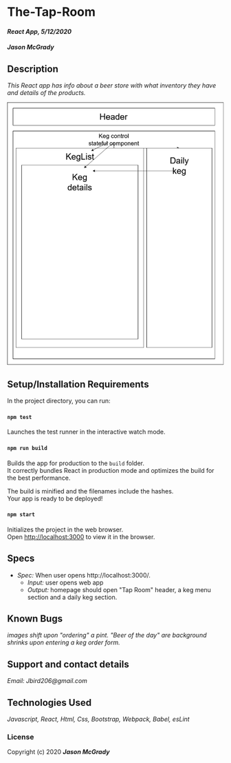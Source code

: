 # The-Tap-Room

#### _React App, 5/12/2020_

####  _**Jason McGrady**_



## Description

_This React app has info about a beer store with what inventory they have and details of the products._

![Component Diagram](https://github.com/Jbird206/The-Tap-Room/blob/master/componentDiagram.png)

## Setup/Installation Requirements

In the project directory, you can run:

#### `npm test`

Launches the test runner in the interactive watch mode.<br />

#### `npm run build`

Builds the app for production to the `build` folder.<br />
It correctly bundles React in production mode and optimizes the build for the best performance.

The build is minified and the filenames include the hashes.<br />
Your app is ready to be deployed!

#### `npm start`

Initializes the project in the web browser.<br />
Open [http://localhost:3000](http://localhost:3000) to view it in the browser.

## Specs

  * _Spec:_ When user opens http://localhost:3000/.
      * _Input:_ user opens web app
      * _Output:_ homepage should open "Tap Room" header, a keg menu section and a daily keg section.

## Known Bugs

_images shift upon "ordering" a pint. "Beer of the day" are background shrinks upon entering a keg order form._

## Support and contact details
 
_Email: Jbird206@gmail.com_

## Technologies Used

_Javascript, React, Html, Css, Bootstrap, Webpack, Babel, esLint_

### License


Copyright (c) 2020 **_Jason McGrady_**


